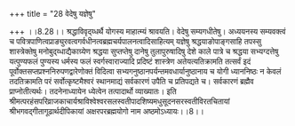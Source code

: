 +++
title = "28 वेदेषु यज्ञेषु"

+++
।।8.28।। श्रद्धाविवृद्य्धर्थै योगस्य माहात्म्यं श्रावयति। वेदेषु
सम्यगधीतेषु। अध्ययनस्य सम्यवक्त्वं च
पवित्रपाणित्वप्राङ्युरवत्वगर्वधीनत्वब्रह्मचर्यपालनत्वादिसाहित्यम्
यज्ञेषु श्रद्धयाङोपाङ्गसाहि तपस्सु शास्त्रेक्तेषु
मनोबुद्य्धाद्यैकाग्र्येण श्रद्धया सुप्तप्तेषु दानेषु तुलापुरुषादिषु देशे
काले पात्रे च श्रद्धया सभ्यग्दत्तेषु यत्पुण्यफलं पुण्यस्य धर्मस्य फलं
स्वर्गस्वाराज्यादि प्रदिष्टं शास्त्रेण अतेयत्यतिक्रामति तत्सर्वं इदं
पूर्वोक्तसप्तप्रश्ननिरुपणद्वारेणोक्तं विदित्वा
सभ्यगनुष्ठानपर्यन्तमवधार्यानुष्ठानाय च योगी ध्याननिष्ठः न केवलं
तदतिक्रामति परं सर्वोत्कृष्टमैश्वरं स्थानमाद्यं सर्वकारणं उपैति च
प्रतिपद्यते च। सर्वकारणं ब्रह्मैव प्राप्नोतीत्यर्थः। तदनेनाध्यायेन
ध्येत्वेन तत्पादार्थो व्याख्यातः। इति
श्रीमत्परहंसपरिव्राजकाचार्यश्राविश्वेश्वरसलस्वतीपादशिष्यमधुसूदनसरस्वतीविरतचितायां
श्रीभगवद्गीतागूढार्थदीपिकायां अक्षरपरब्रह्मयोगो नाम अष्ठमोऽध्यायः।।8।।  
  
